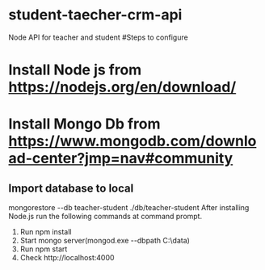 # student-taecher-crm-api
Node API for teacher and student
#Steps to configure

# Install Node js from https://nodejs.org/en/download/
# Install Mongo Db from https://www.mongodb.com/download-center?jmp=nav#community

## Import database to local
mongorestore --db teacher-student ./db/teacher-student
After installing Node.js run the following commands at command prompt.
1. Run npm install
2. Start mongo server(mongod.exe --dbpath C:\data)
3. Run npm start
4. Check http://localhost:4000

